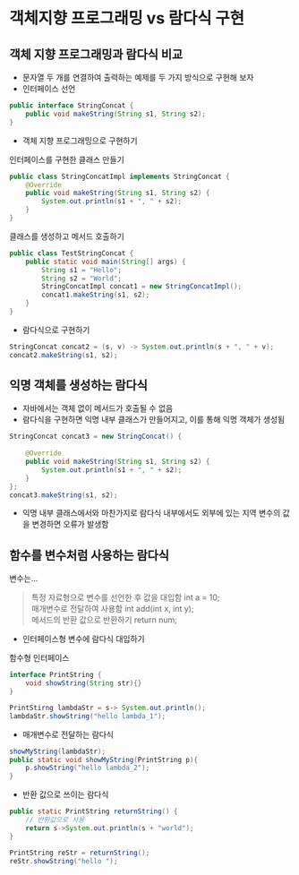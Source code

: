 # 객체지향 프로그래밍 vs 람다식 구현
## 객체 지향 프로그래밍과 람다식 비교
- 문자열 두 개를 연결하여 출력하는 예제를 두 가지 방식으로 구현해 보자
- 인터페이스 선언
```java
public interface StringConcat {
    public void makeString(String s1, String s2);
}
```
- 객체 지향 프로그래밍으로 구현하기

인터페이스를 구현한 클래스 만들기
```java
public class StringConcatImpl implements StringConcat {
    @Override
    public void makeString(String s1, String s2) {
        System.out.println(s1 + ", " + s2);
    }
}
```
클래스를 생성하고 메서드 호출하기
```java
public class TestStringConcat {
    public static void main(String[] args) {
        String s1 = "Hello";
        String s2 = "World";
        StringConcatImpl concat1 = new StringConcatImpl();
        concat1.makeString(s1, s2);
    }
}
```
- 람다식으로 구현하기
```java
StringConcat concat2 = (s, v) -> System.out.println(s + ", " + v);
concat2.makeString(s1, s2);
```

## 익명 객체를 생성하는 람다식
- 자바에서는 객체 없이 메서드가 호출될 수 없음
- 람다식을 구현하면 익명 내부 클래스가 만들어지고, 이를 통해 익명 객체가 생성됨
```java
StringConcat concat3 = new StringConcat() {
    
    @Override
    public void makeString(String s1, String s2) {
        System.out.println(s1 + ", " + s2);
    }
};
concat3.makeString(s1, s2);
```
- 익명 내부 클래스에서와 마찬가지로 람다식 내부에서도 외부에 있는 지역 변수의 값을 변경하면 오류가 발생함

## 함수를 변수처럼 사용하는 람다식
변수는...
> 특정 자료형으로 변수를 선언한 후 값을 대입함 int a = 10; <br>
> 매개변수로 전달하여 사용함 int add(int x, int y); <br>
> 메서드의 반환 값으로 반환하기 return num;
- 인터페이스형 변수에 람다식 대입하기

함수형 인터페이스
```java
interface PrintString {
    void showString(String str){}
}
```
```java
PrintStirng lambdaStr = s-> System.out.println();
lambdaStr.showString("hello lambda_1");
```
- 매개변수로 전달하는 람다식
```java
showMyString(lambdaStr);
public static void showMyString(PrintString p){
    p.showString("hello lambda_2");
}
```
- 반환 값으로 쓰이는 람다식
```java
public static PrintString returnString() {
    // 반환값으로 사용
    return s->System.out.println(s + "world");
}

PrintString reStr = returnString();
reStr.showString("hello ");
```